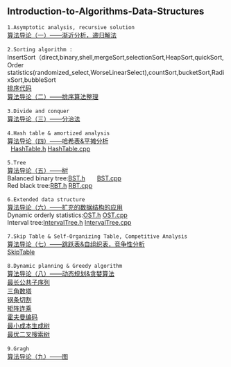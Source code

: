  ## Introduction-to-Algorithms-Data-Structures

`1.Asymptotic analysis, recursive solution `<br>
[算法导论（一）——渐近分析，递归解法](http://blog.csdn.net/u010385790/article/details/77892274)<br>  
`2.Sorting algorithm :`<br>
InsertSort（direct,binary,shell,mergeSort,selectionSort,HeapSort,quickSort,<br>Order statistics(randomized_select,WorseLinearSelect),countSort,bucketSort,RadixSort,bubbleSort<br> 
[排序代码](https://github.com/lymcool/Introduction-to-Algorithms-Data-Structures/blob/master/1_sort.cpp)<br>
[算法导论（二）——排序算法整理](http://blog.csdn.net/u010385790/article/details/78311022)<br>  
`3.Divide and conquer` <br>
[算法导论（三）——分治法](http://blog.csdn.net/u010385790/article/details/78311222)<br>  
`4.Hash table & amortized analysis` <br>
[算法导论（四）——哈希表&平摊分析](http://blog.csdn.net/u010385790/article/details/78313900)<br>  
[HashTable.h](https://github.com/lymcool/Introduction-to-Algorithms-Data-Structures/blob/master/hashTable.h)    [HashTable.cpp](https://github.com/lymcool/Introduction-to-Algorithms-Data-Structures/blob/master/hashTable.cpp)<br> <br>
`5.Tree`<br>
[算法导论（五）——树](http://blog.csdn.net/u010385790/article/details/78441456)  
Balanced binary tree:[BST.h](https://github.com/lymcool/Introduction-to-Algorithms-Data-Structures/blob/master/bst.h)       [BST.cpp](https://github.com/lymcool/Introduction-to-Algorithms-Data-Structures/blob/master/bst.cpp)<br>
Red black tree:[RBT.h](https://github.com/lymcool/Introduction-to-Algorithms-Data-Structures/blob/master/RBT.h)           [RBT.cpp](https://github.com/lymcool/Introduction-to-Algorithms-Data-Structures/blob/master/RBT.cpp)<br><br>
`6.Extended data structure` <br>
[算法导论（六）——扩充的数据结构的应用](http://blog.csdn.net/u010385790/article/details/78442035)<br> 
Dynamic orderly statistics:[OST.h](https://github.com/lymcool/Introduction-to-Algorithms-Data-Structures/blob/master/OST.h)   [OST.cpp](https://github.com/lymcool/Introduction-to-Algorithms-Data-Structures/blob/master/OST.cpp)<br>
Interval tree:[IntervalTree.h](https://github.com/lymcool/Introduction-to-Algorithms-Data-Structures/blob/master/IntervalTree.h) 
[IntervalTree.cpp](https://github.com/lymcool/Introduction-to-Algorithms-Data-Structures/blob/master/IntervalTree.cpp)<br><br>
`7.Skip Table & Self-Organizing Table, Competitive Analysis` <br>
[算法导论（七）——跳跃表&自组织表，竞争性分析](http://blog.csdn.net/u010385790/article/details/78461263)<br> 
[SkipTable](https://github.com/lymcool/Introduction-to-Algorithms-Data-Structures/blob/master/SkipList.cpp)<br><br>
`8.Dynamic planning & Greedy algorithm` <br>
[算法导论（八）——动态规划&贪婪算法](http://blog.csdn.net/u010385790/article/details/78577644)<br> 
[最长公共子序列](https://github.com/lymcool/Introduction-to-Algorithms-Data-Structures/blob/master/DP_SLC.cpp)<br>
[三角数塔](https://github.com/lymcool/Introduction-to-Algorithms-Data-Structures/blob/master/DP_Triangle.cpp)<br>
[钢条切割](https://github.com/lymcool/Introduction-to-Algorithms-Data-Structures/blob/master/DP_CutRod.cpp)<br>
[矩阵连乘](https://github.com/lymcool/Introduction-to-Algorithms-Data-Structures/blob/master/DP_MatixMultiply.cpp)<br>
[霍夫曼编码](https://github.com/lymcool/Introduction-to-Algorithms-Data-Structures/blob/master/Huffman.cpp)<br>
[最小成本生成树](https://github.com/lymcool/Introduction-to-Algorithms-Data-Structures/blob/master/MiniSpanTree.cpp)<br>
[最优二叉搜索树](https://github.com/lymcool/Introduction-to-Algorithms-Data-Structures/blob/master/optimal_BST.cpp)<br><br>
`9.Gragh` <br>
[算法导论（九）——图](http://blog.csdn.net/u010385790/article/details/78586749)<br> 



